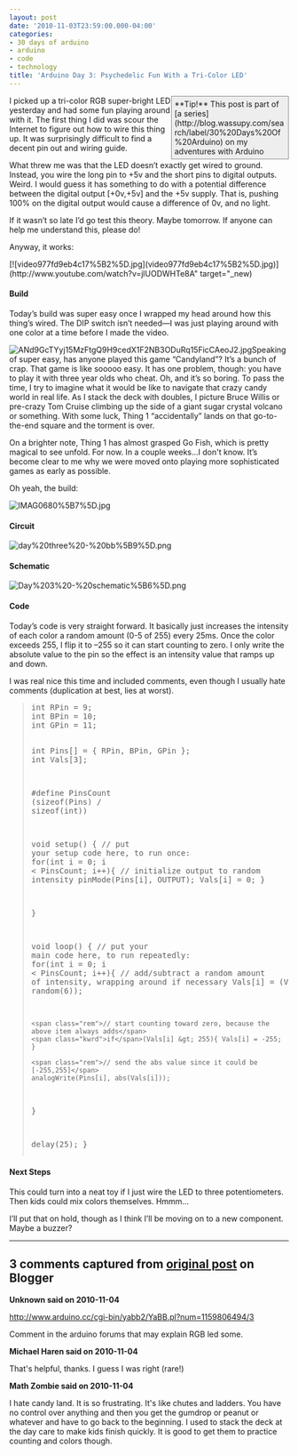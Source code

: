 ```yaml
---
layout: post
date: '2010-11-03T23:59:00.000-04:00'
categories:
- 30 days of arduino
- arduino
- code
- technology
title: 'Arduino Day 3: Psychedelic Fun With a Tri-Color LED'
---
```


<div style="border-bottom: #888 1px solid; border-left: #888 1px solid; padding-bottom: 5px; background-color: #eee; margin: 0px auto; padding-left: 5px; width: 200px; padding-right: 5px; float: right; border-top: #888 1px solid; border-right: #888 1px solid; padding-top: 5px;">**Tip!** This post is part of [a series](http://blog.wassupy.com/search/label/30%20Days%20Of%20Arduino) on my adventures with Arduino</div>

I picked up a tri-color RGB super-bright LED yesterday and had some fun playing around with it. The first thing I did was scour the Internet to figure out how to wire this thing up. It was surprisingly difficult to find a decent pin out and wiring guide. 

What threw me was that the LED doesn’t exactly get wired to ground. Instead, you wire the long pin to +5v and the short pins to digital outputs. Weird. I would guess it has something to do with a potential difference between the digital output [+0v,+5v] and the +5v supply. That is, pushing 100% on the digital output would cause a difference of 0v, and no light. 

If it wasn’t so late I’d go test this theory. Maybe tomorrow. If anyone can help me understand this, please do! 

Anyway, it works:  <div class="wlWriterEditableSmartContent" id="scid:5737277B-5D6D-4f48-ABFC-DD9C333F4C5D:9cfb83d2-86dd-4511-ac53-3c439f52af6a" style="padding-bottom: 0px; padding-left: 0px; width: 640px; padding-right: 0px; display: block; float: none; margin-left: auto; margin-right: auto; padding-top: 0px;">
<div id="acb20350-5e34-403a-874f-d196e1d817c8" style="margin: 0px; padding: 0px; display: inline;">
<div>[![video977fd9eb4c17%5B2%5D.jpg](video977fd9eb4c17%5B2%5D.jpg)](http://www.youtube.com/watch?v=jlUODWHTe8A" target="_new)</div></div></div>  <h4>Build</h4>

Today’s build was super easy once I wrapped my head around how this thing’s wired. The DIP switch isn’t needed—I was just playing around with one color at a time before I made the video.

![ANd9GcTYyj15MzFtgQ9H9cedX1F2NB3ODuRq15FicCAeoJ2.jpg](ANd9GcTYyj15MzFtgQ9H9cedX1F2NB3ODuRq15FicCAeoJ2.jpg)Speaking of super easy, has anyone played this game “Candyland”? It’s a bunch of crap. That game is like sooooo easy. It has one problem, though: you have to play it with three year olds who cheat. Oh, and it’s so boring. To pass the time, I try to imagine what it would be like to navigate that crazy candy world in real life. As I stack the deck with doubles, I picture Bruce Willis or pre-crazy Tom Cruise climbing up the side of a giant sugar crystal volcano or something. With some luck, Thing 1 “accidentally” lands on that go-to-the-end square and the torment is over.

On a brighter note, Thing 1 has almost grasped Go Fish, which is pretty magical to see unfold. For now. In a couple weeks…I don't know. It’s become clear to me why we were moved onto playing more sophisticated games as early as possible.

Oh yeah, the build:

![IMAG0680%5B7%5D.jpg](IMAG0680%5B7%5D.jpg)  <h4>Circuit</h4>

![day%20three%20-%20bb%5B9%5D.png](day%20three%20-%20bb%5B9%5D.png)  <h4>Schematic</h4>

![Day%203%20-%20schematic%5B6%5D.png](Day%203%20-%20schematic%5B6%5D.png)  <h4>Code</h4>

Today’s code is very straight forward. It basically just increases the intensity of each color a random amount (0-5 of 255) every 25ms. Once the color exceeds 255, I flip it to –255 so it can start counting to zero. I only write the absolute value to the pin so the effect is an intensity value that ramps up and down.

I was real nice this time and included comments, even though I usually hate comments (duplication at best, lies at worst).
<blockquote>   <pre class="csharpcode"><span class="kwrd">int</span> RPin = 9;
<span class="kwrd">int</span> BPin = 10;
<span class="kwrd">int</span> GPin = 11;

<span class="kwrd">int</span> Pins[] = { RPin, BPin, GPin };
<span class="kwrd">int</span> Vals[3];

<span class="preproc">#define</span> PinsCount (<span class="kwrd">sizeof</span>(Pins) / <span class="kwrd">sizeof</span>(<span class="kwrd">int</span>))

<span class="kwrd">void</span> setup() {
  <span class="rem">// put your setup code here, to run once:</span>
  <span class="kwrd">for</span>(<span class="kwrd">int</span> i = 0; i &lt; PinsCount; i++){
    <span class="rem">// initialize output to random intensity</span>
    pinMode(Pins[i], OUTPUT); 
    Vals[i] = 0;
  }
  
}

<span class="kwrd">void</span> loop() {
  <span class="rem">// put your main code here, to run repeatedly: </span>
  <span class="kwrd">for</span>(<span class="kwrd">int</span> i = 0; i &lt; PinsCount; i++){
    <span class="rem">// add/subtract a random amount of intensity, wrapping around if necessary</span>
    Vals[i] = (Vals[i] + random(6));
    
    <span class="rem">// start counting toward zero, because the above item always adds</span>
    <span class="kwrd">if</span>(Vals[i] &gt; 255){ Vals[i] = -255; }
    
    <span class="rem">// send the abs value since it could be [-255,255]</span>
    analogWrite(Pins[i], abs(Vals[i]));
  }
  
  delay(25);
}</pre>
</blockquote>

<h4>Next Steps</h4>


This could turn into a neat toy if I just wire the LED to three potentiometers. Then kids could mix colors themselves. Hmmm…


I’ll put that on hold, though as I think I’ll be moving on to a new component. Maybe a buzzer?

---

## 3 comments captured from [original post](https://blog.wassupy.com/2010/11/arduino-day-3-psychedelic-more-fun-with.html) on Blogger

**Unknown said on 2010-11-04**

http://www.arduino.cc/cgi-bin/yabb2/YaBB.pl?num=1159806494/3

Comment in the arduino forums that may explain RGB led some.

**Michael Haren said on 2010-11-04**

That's helpful, thanks. I guess I was right (rare!)

**Math Zombie said on 2010-11-04**

I hate candy land. It is so frustrating. It's like chutes and ladders. You have no control over anything and then you get the gumdrop or peanut or whatever and have to go back to the beginning. I used to stack the deck at the day care to make kids finish quickly. It is good to get them to practice counting and colors though.

